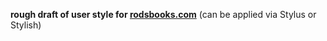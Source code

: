 **rough draft of user style for [rodsbooks.com](https://rodsbooks.com/)** (can be applied via Stylus or Stylish)

